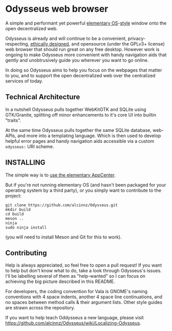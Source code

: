 Odysseus web browser
====================

A simple and performant yet powerful [elementary OS](https://elementary.io/)-[style](https://elementary.io/docs/human-interface-guidelines) window onto the open decentralized web.

Odysseus is already and will continue to be a convenient, privacy-respecting,
[ethically designed](https://2017.ind.ie/ethical-design/), and opensource
(under the GPLv3+ license) web browser that should run great on any free desktop.
However work is ongoing to make Odysseus more convenient with handy navigation
aids that gently and unobtrusively guide you wherever you want to go online.

In doing so Odysseus aims to help you focus on the webpages that matter to you,
and to support the open decentralized web over the centralized services of today.

Technical Architecture
----------------------
In a nutshell Odysseus pulls together WebKitGTK and SQLite using GTK/Granite, splitting off minor enhancements to it's core UI into builtin "traits".

At the same time Odysseus pulls together the same SQLite database, web-APIs, and more into a templating language. Which is then used to develop helpful error pages and handy navigation aids accessible via a custom `odysseus:` URI scheme.

INSTALLING
----------

The simple way is to [use the elementary AppCenter](https://appcenter.elementary.io/com.github.alcinnz.odysseus.desktop).

But if you're not running elementary OS (and hasn't been packaged for your operating system by a third party), or you simply want to contribute to the project:

    git clone https://github.com/alcinnz/Odysseus.git
    mkdir build
    cd build
    meson ..
    ninja
    sudo ninja install
    
(you will need to install Meson and Git for this to work). 

Contributing
------------

Help is always appreciated, so feel free to open a pull request! If you want to help but don't know what to do, take a look through Odysseus's issues. I'll be labelling several of them as "help-wanted" so I can focus on achieving the big picture described in this README.

For developers, the coding convention for Vala is GNOME's naming conventions with 4 space indents, another 4 space line continuations, and no spaces between method calls & their argument lists. Other style guides are strawn across the repository.

If you want to help teach Oddysseus a new language, please visit https://github.com/alcinnz/Odysseus/wiki/Localizing-Odysseus. 
